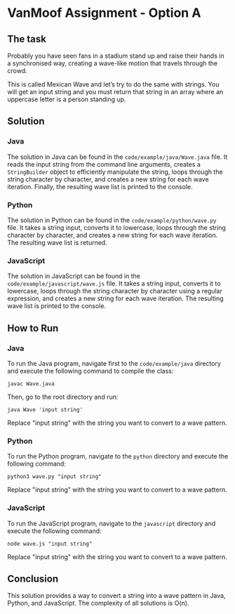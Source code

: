 # VanMoof Assignment - Option A

## The task

Probably you have seen fans in a stadium stand up and raise their hands in a synchronised way, creating a wave-like motion that travels through the crowd.

This is called Mexican Wave and let’s try to do the same with strings. You will get an input string and you must return that string in an array where an uppercase letter is a person standing up.

## Solution

### Java

The solution in Java can be found in the `code/example/java/Wave.java` file. It reads the input string from the command line arguments, creates a `StringBuilder` object to efficiently manipulate the string, loops through the string character by character, and creates a new string for each wave iteration. Finally, the resulting wave list is printed to the console.

### Python

The solution in Python can be found in the `code/example/python/wave.py` file. It takes a string input, converts it to lowercase, loops through the string character by character, and creates a new string for each wave iteration. The resulting wave list is returned.

### JavaScript

The solution in JavaScript can be found in the `code/example/javascript/wave.js` file. It takes a string input, converts it to lowercase, loops through the string character by character using a regular expression, and creates a new string for each wave iteration. The resulting wave list is printed to the console.

## How to Run

### Java

To run the Java program, navigate first to the `code/example/java` directory and execute the following command to compile the class:

```
javac Wave.java
```

Then, go to the root directory and run:

```
java Wave 'input string'
```

Replace "input string" with the string you want to convert to a wave pattern.

### Python

To run the Python program, navigate to the `python` directory and execute the following command:

```
python3 wave.py "input string"
```

Replace "input string" with the string you want to convert to a wave pattern.

### JavaScript

To run the JavaScript program, navigate to the `javascript` directory and execute the following command:

```
node wave.js "input string"
```

Replace "input string" with the string you want to convert to a wave pattern.

## Conclusion

This solution provides a way to convert a string into a wave pattern in Java, Python, and JavaScript. The complexity of all solutions is O(n).
